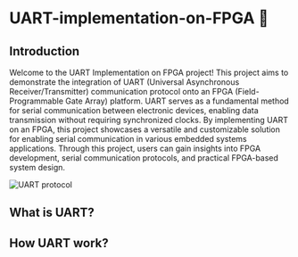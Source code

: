 # UART-implementation-on-FPGA 📝

## Introduction

Welcome to the UART Implementation on FPGA project! This project aims to demonstrate the integration of UART (Universal Asynchronous Receiver/Transmitter) communication protocol onto an FPGA (Field-Programmable Gate Array) platform. UART serves as a fundamental method for serial communication between electronic devices, enabling data transmission without requiring synchronized clocks. By implementing UART on an FPGA, this project showcases a versatile and customizable solution for enabling serial communication in various embedded systems applications. Through this project, users can gain insights into FPGA development, serial communication protocols, and practical FPGA-based system design.

![UART protocol](https://github.com/maduwanthasl/Imagineer-3D-Printer/assets/107339150/b47699f4-4fca-4bb5-8d38-dccf35bf986f)

## What is UART?

## How UART work?
